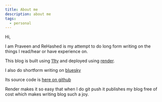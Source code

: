 ```yaml
---
title: About me
description: about me
tags:
  - personal
---
```


Hi,

I am Praveen and ReHashed is my attempt to do long form writing on the things I read/hear or have experience on.

This blog is built using [11ty](https://www.11ty.dev) and deployed using [render](https://render.com).

I also do shortform writing on [bluesky](https://bsky.app/profile/naveepra.bsky.social)

Its source code is [here on github](https://github.com/metapraveen/rehashed/)

Render makes it so easy that when I do git push it publishes my blog free of cost which makes writing blog such a joy.

